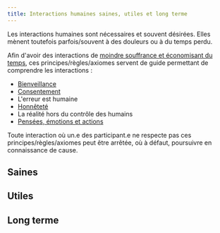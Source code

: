```yaml
---
title: Interactions humaines saines, utiles et long terme
---
```


Les interactions humaines sont nécessaires et souvent désirées. Elles mènent toutefois parfois/souvent à des douleurs ou à du temps perdu.

Afin d'avoir des interactions de [moindre souffrance et économisant du temps](objectifs.md), ces principes/règles/axiomes servent de guide permettant de comprendre les interactions : 
- [Bienveillance](bienveillance.md) 
- [Consentement](consentement.md)
- L'erreur est humaine
- [Honnêteté](honnetete.md)
- La réalité hors du contrôle des humains
- [Pensées, émotions et actions](pensees-emotions-actions.md)

Toute interaction où un.e des participant.e ne respecte pas ces principes/règles/axiomes peut être arrêtée, où à défaut, poursuivre en connaissance de cause.


## Saines



## Utiles



## Long terme